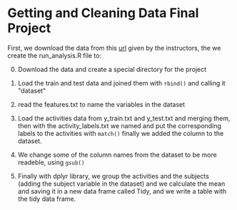 # Getting and Cleaning Data Final Project

First, we download the data from  this [url](https://d396qusza40orc.cloudfront.net/getdata%2Fprojectfiles%2FUCI%20HAR%20Dataset.zip) given by the instructors, the we create the run_analysis.R file to:

0) Download the data and create a special directory for the project

1) Load the train and test data and joined them with `rbind()` and calling it "dataset"

2) read the features.txt to name the variables in the dataset

3) Load the activities data from y_train.txt and y_test.txt and merging them, then with the activity_labels.txt we named and put the corresponding labels to the activities with `match()` finally we added the column to the dataset.

4) We change some of the column names from the dataset to be more readeble, using `gsub()`

5) Finally with dplyr library, we group the activities and the subjects (adding the subject variable in the dataset) and we calculate the mean and saving it in a new data frame called Tidy, and we write a table with the tidy data frame.
